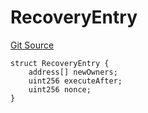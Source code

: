# RecoveryEntry
[Git Source](https://github.com/TrueWallet/contracts/blob/5a052bc82f5ecbfdc3b7fb992a66fa5b770bcc4b/src/modules/SocialRecoveryModule/ISocialRecoveryModule.sol)


```solidity
struct RecoveryEntry {
    address[] newOwners;
    uint256 executeAfter;
    uint256 nonce;
}
```

